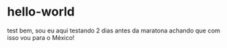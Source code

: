 # hello-world
test
bem, sou eu aqui testando 2 dias antes da maratona achando que com isso vou para o México!
